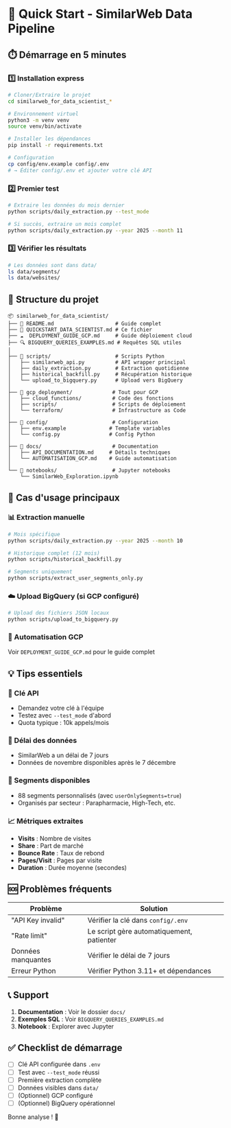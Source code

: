 # 🚀 Quick Start - SimilarWeb Data Pipeline

## ⏱️ Démarrage en 5 minutes

### 1️⃣ Installation express
```bash
# Cloner/Extraire le projet
cd similarweb_for_data_scientist_*

# Environnement virtuel
python3 -m venv venv
source venv/bin/activate

# Installer les dépendances
pip install -r requirements.txt

# Configuration
cp config/env.example config/.env
# → Éditer config/.env et ajouter votre clé API
```

### 2️⃣ Premier test
```bash
# Extraire les données du mois dernier
python scripts/daily_extraction.py --test_mode

# Si succès, extraire un mois complet
python scripts/daily_extraction.py --year 2025 --month 11
```

### 3️⃣ Vérifier les résultats
```bash
# Les données sont dans data/
ls data/segments/
ls data/websites/
```

## 📁 Structure du projet

```
📦 similarweb_for_data_scientist/
├── 📜 README.md                    # Guide complet
├── 🚀 QUICKSTART_DATA_SCIENTIST.md # Ce fichier
├── ☁️  DEPLOYMENT_GUIDE_GCP.md     # Guide déploiement cloud
├── 🔍 BIGQUERY_QUERIES_EXAMPLES.md # Requêtes SQL utiles
│
├── 📂 scripts/                     # Scripts Python
│   ├── similarweb_api.py          # API wrapper principal
│   ├── daily_extraction.py        # Extraction quotidienne
│   ├── historical_backfill.py     # Récupération historique
│   └── upload_to_bigquery.py      # Upload vers BigQuery
│
├── 📂 gcp_deployment/             # Tout pour GCP
│   ├── cloud_functions/          # Code des fonctions
│   ├── scripts/                  # Scripts de déploiement
│   └── terraform/                # Infrastructure as Code
│
├── 📂 config/                     # Configuration
│   ├── env.example              # Template variables
│   └── config.py                # Config Python
│
├── 📂 docs/                       # Documentation
│   ├── API_DOCUMENTATION.md     # Détails techniques
│   └── AUTOMATISATION_GCP.md    # Guide automatisation
│
└── 📂 notebooks/                  # Jupyter notebooks
    └── SimilarWeb_Exploration.ipynb
```

## 🎯 Cas d'usage principaux

### 📊 Extraction manuelle
```bash
# Mois spécifique
python scripts/daily_extraction.py --year 2025 --month 10

# Historique complet (12 mois)
python scripts/historical_backfill.py

# Segments uniquement
python scripts/extract_user_segments_only.py
```

### ☁️ Upload BigQuery (si GCP configuré)
```bash
# Upload des fichiers JSON locaux
python scripts/upload_to_bigquery.py
```

### 🔄 Automatisation GCP
Voir `DEPLOYMENT_GUIDE_GCP.md` pour le guide complet

## 💡 Tips essentiels

### 🔑 Clé API
- Demandez votre clé à l'équipe
- Testez avec `--test_mode` d'abord
- Quota typique : 10k appels/mois

### 📅 Délai des données
- SimilarWeb a un délai de 7 jours
- Données de novembre disponibles après le 7 décembre

### 🎯 Segments disponibles
- 88 segments personnalisés (avec `userOnlySegments=true`)
- Organisés par secteur : Parapharmacie, High-Tech, etc.

### 📈 Métriques extraites
- **Visits** : Nombre de visites
- **Share** : Part de marché
- **Bounce Rate** : Taux de rebond
- **Pages/Visit** : Pages par visite
- **Duration** : Durée moyenne (secondes)

## 🆘 Problèmes fréquents

| Problème | Solution |
|----------|----------|
| "API Key invalid" | Vérifier la clé dans `config/.env` |
| "Rate limit" | Le script gère automatiquement, patienter |
| Données manquantes | Vérifier le délai de 7 jours |
| Erreur Python | Vérifier Python 3.11+ et dépendances |

## 📞 Support

1. **Documentation** : Voir le dossier `docs/`
2. **Exemples SQL** : Voir `BIGQUERY_QUERIES_EXAMPLES.md`
3. **Notebook** : Explorer avec Jupyter

## ✅ Checklist de démarrage

- [ ] Clé API configurée dans `.env`
- [ ] Test avec `--test_mode` réussi
- [ ] Première extraction complète
- [ ] Données visibles dans `data/`
- [ ] (Optionnel) GCP configuré
- [ ] (Optionnel) BigQuery opérationnel

Bonne analyse ! 🎉 